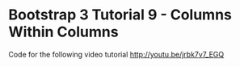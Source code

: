Bootstrap 3 Tutorial 9 - Columns Within Columns
===============================================

Code for the following video tutorial http://youtu.be/jrbk7v7_EGQ
